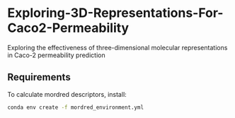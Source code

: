 # Exploring-3D-Representations-For-Caco2-Permeability
Exploring the effectiveness of three-dimensional molecular representations in Caco-2 permeability prediction

## Requirements
To calculate mordred descriptors, install:
```bash
conda env create -f mordred_environment.yml
